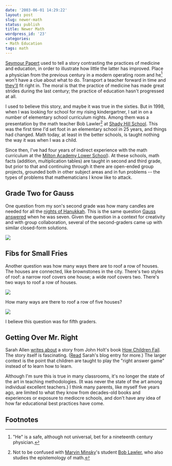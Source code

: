 ```yaml
---
date: '2003-06-01 14:29:22'
layout: post
slug: newer-math
status: publish
title: Newer Math
wordpress_id: '23'
categories:
- Math Education
tags: math
---
```


[Seymour Papert](http://www.papert.org/) used to tell a story contrasting the practices of medicine and education, in order to illustrate how little the latter has improved.  Place a physician from the previous century in a modern operating room and he[^1] won't have a clue about what to do.  Transport a teacher forward in time and [they'll](/archives/2003/06/nobodys_on_that_train.html) fit right in.  The moral is that the practice of medicine has made great strides during the last century; the practice of education hasn't progressed at all.

I used to believe this story, and maybe it was true in the sixties.  But in 1998, when I was looking for school for my rising kindergartner, I sat in on a number of elementary school curriculum nights.  Among them was a presentation by the math teacher Bob Lawler[^2] at [Shady Hill School](http://www.shs.org/index_html.asp).  This was the first time I'd set foot in an elementary school in 25 years, and things had changed.  Math today, at least in the better schools, is taught nothing the way it was when I was a child.

Since then, I've had four years of indirect experience with the math curriculum at the [Milton Academy Lower School](http://www.milton.edu/lowerschool/lowerschool_fs.html)).  At these schools, math facts (addition, multiplication tables) are taught in second and third grade, but prior to that and continuing through it there are open-ended group projects, grounded both in other subject areas and in fun problems -- the types of problems that mathematicians I know like to attack.

## Grade Two for Gauss

One question from my son's second grade was how many candles are needed for all the [nights of Hanukkah](http://www.wikipedia.org/wiki/Chanukah_rituals).  This is the same question [Gauss answered](http://www-gap.dcs.st-and.ac.uk/~history/Mathematicians/Gauss.html) when he was seven.  Given the question in a context for creativity and with group collaboration, several of the second-graders came up with similar closed-form solutions.

![](/images/2003/candles.png)

## Fibs for Small Fries

Another question was how many ways there are to roof a row of houses. The houses are connected, like brownstones in the city.  There's two styles of roof: a narrow roof covers one house; a wide roof covers two.  There's two ways to roof a row of houses.

![](/images/2003/roofs-2.png)

How many ways are there to roof a row of five houses?

![](/images/2003/roofs-5.png)

I believe this question was for fifth graders.

## Getting Over Mr. Right

Sarah Allen [writes about](http://www.ultrasaurus.com/sarahblog/archives/000027.html) a story from John Holt's book [How Children Fail](http://www.amazon.com/exec/obidos/ASIN/0201484021/oliversteele-20/ref=nosim).  The story itself is fascinating.  ([Read](http://www.ultrasaurus.com/sarahblog/archives/000027.html) Sarah's blog entry for more.)  The larger context is the point that children are taught to play the "right answer game" instead of to learn how to learn.

Although I'm sure this is true in many classrooms, it's no longer the state of the art in teaching methodologies.  (It was never the state of the art among individual excellent teachers.)  I think many parents, like myself five years ago, are limited to what they know from decades-old books and experiences or exposure to mediocre schools, and don't have any idea of how far educational best practices have come.

## Footnotes

[^1]: "He" is a safe, although not universal, bet for a nineteenth century physician.

[^2]: Not to be confused with [Marvin Minsky](http://www.media.mit.edu/people/minsky/)'s student [Bob Lawler](http://www.edci.purdue.edu/lawler/welcome.html), who also studies the epistemology of math.
